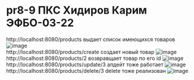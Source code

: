 # pr8-9 ПКС Хидиров Карим ЭФБО-03-22  
http://localhost:8080/products выдает список имеющихся товаров
![image](https://github.com/user-attachments/assets/5a319494-84a2-41a2-989f-ffc05346d4f1)  
http://localhost:8080/products/create создает новый товар
![image](https://github.com/user-attachments/assets/9ab369ee-cf10-4558-a2f9-67dbdd1bf8a3)  
 http://localhost:8080/products/2 возвравщает товар по его id
![image](https://github.com/user-attachments/assets/77fe825b-9cd3-4c01-ba1b-2dacb865faf3)  
http://localhost:8080/products/update/3 апдейт тоже работает 
![image](https://github.com/user-attachments/assets/2aa8dcc6-80c4-4345-ac7b-37dbd31be49e)  
http://localhost:8080/products/delete/3 delete тоже реализован
![image](https://github.com/user-attachments/assets/21900422-bf58-421d-b1bc-517f417e8e5d)
